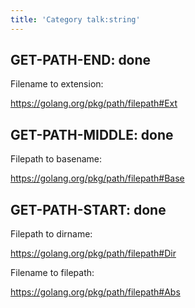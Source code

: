 ```yaml
---
title: 'Category talk:string'
---
```


## GET-PATH-END: done

Filename to extension:

<https://golang.org/pkg/path/filepath#Ext>

## GET-PATH-MIDDLE: done

Filepath to basename:

<https://golang.org/pkg/path/filepath#Base>

## GET-PATH-START: done

Filepath to dirname:

<https://golang.org/pkg/path/filepath#Dir>

Filename to filepath:

<https://golang.org/pkg/path/filepath#Abs>
